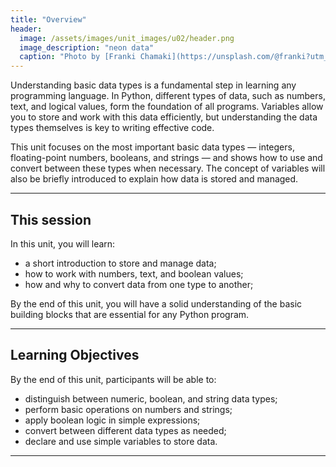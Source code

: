 ```yaml
---
title: "Overview"
header:
  image: /assets/images/unit_images/u02/header.png
  image_description: "neon data"
  caption: "Photo by [Franki Chamaki](https://unsplash.com/@franki?utm_source=unsplash&amp;utm_medium=referral&amp;utm_content=creditCopyText) [from unsplash](https://unsplash.com/s/photos/data?utm_source=unsplash&amp;utm_medium=referral&amp;utm_content=creditCopyText)"
---
```

<!--more-->

Understanding basic data types is a fundamental step in learning any programming language. In Python, different types of data, such as numbers, text, and logical values, form the foundation of all programs. Variables allow you to store and work with this data efficiently, but understanding the data types themselves is key to writing effective code.

This unit focuses on the most important basic data types — integers, floating-point numbers, booleans, and strings — and shows how to use and convert between these types when necessary. The concept of variables will also be briefly introduced to explain how data is stored and managed.

---

## This session
In this unit, you will learn:
- a short introduction to store and manage data;
- how to work with numbers, text, and boolean values;
- how and why to convert data from one type to another;


By the end of this unit, you will have a solid understanding of the basic building blocks that are essential for any Python program.

---

## Learning Objectives
By the end of this unit, participants will be able to:

* distinguish between numeric, boolean, and string data types;
* perform basic operations on numbers and strings;
* apply boolean logic in simple expressions;
* convert between different data types as needed;
* declare and use simple variables to store data.

---

